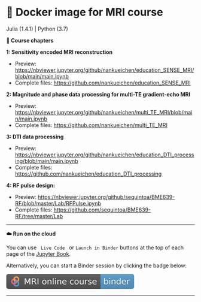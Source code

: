 # 🐳 Docker image for MRI course
Julia (1.4.1) | Python (3.7)

<font> <b> 📕 Course chapters </b> </font> 

**1: Sensitivity encoded MRI reconstruction**
- Preview: https://nbviewer.jupyter.org/github/nankueichen/education_SENSE_MRI/blob/main/main.ipynb
- Complete files: https://github.com/nankueichen/education_SENSE_MRI

**2: Magnitude and phase data processing for multi-TE gradient-echo MRI**
- Preview: https://nbviewer.jupyter.org/github/nankueichen/multi_TE_MRI/blob/main/main.ipynb
- Complete files: https://github.com/nankueichen/multi_TE_MRI

**3: DTI data processing**
- Preview: https://nbviewer.jupyter.org/github/nankueichen/education_DTI_processing/blob/main/main.ipynb
- Complete files: https://github.com/nankueichen/education_DTI_processing

**4: RF pulse design:**
- Preview: https://nbviewer.jupyter.org/github/sequintoa/BME639-RF/blob/master/Lab/RFPulse.ipynb
- Complete files: https://github.com/sequintoa/BME639-RF/tree/master/Lab

---


<font><b>☁️ Run on the cloud </b> </font> <br>

You can use <code> Live Code </code> or <code>Launch in Binder</code> buttons 
at the top of each page of the <a href="https://notebook-factory.github.io/mri-course/intro.html">Jupyter Book</a>.

Alternatively, you can start a Binder session by clicking the badge below: 

[![badge](https://raw.githubusercontent.com/Notebook-Factory/mri-course/8e3a28f4f0c9c32ee2f2b9df0055271ebcb91a9b/images/MRI-online.svg)](https://mybinder.org/v2/gh/zelenkastiot/mri-materials/HEAD)

---
</details>